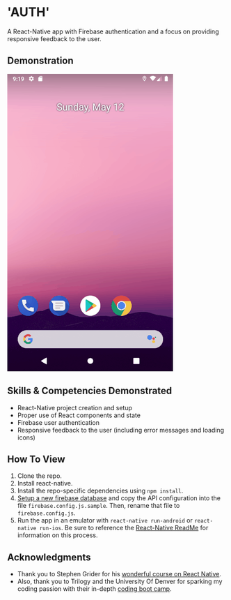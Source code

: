 # 'AUTH'

A React-Native app with Firebase authentication and a focus on providing responsive feedback to the user.

## Demonstration

![Image](https://github.com/dgellisco/ReactNative-Auth/blob/master/README-Demo01.gif?raw=true)

## Skills & Competencies Demonstrated

* React-Native project creation and setup
* Proper use of React components and state
* Firebase user authentication
* Responsive feedback to the user (including error messages and loading icons)

## How To View

1. Clone the repo.
2. Install react-native.
3. Install the repo-specific dependencies using `npm install`.
4. [Setup a new firebase database](https://firebase.google.com/) and copy the API configuration into the file `firebase.config.js.sample`.  Then, rename that file to `firebase.config.js`.
5. Run the app in an emulator with `react-native run-android` or `react-native run-ios`.  Be sure to reference the [React-Native ReadMe](https://github.com/facebook/react-native/blob/master/README.md) for information on this process.

## Acknowledgments

* Thank you to Stephen Grider for his [wonderful course on React Native](https://www.udemy.com/the-complete-react-native-and-redux-course/).
* Also, thank you to Trilogy and the University Of Denver for sparking my coding passion with their in-depth [coding boot camp](https://bootcamp.du.edu/coding/).

